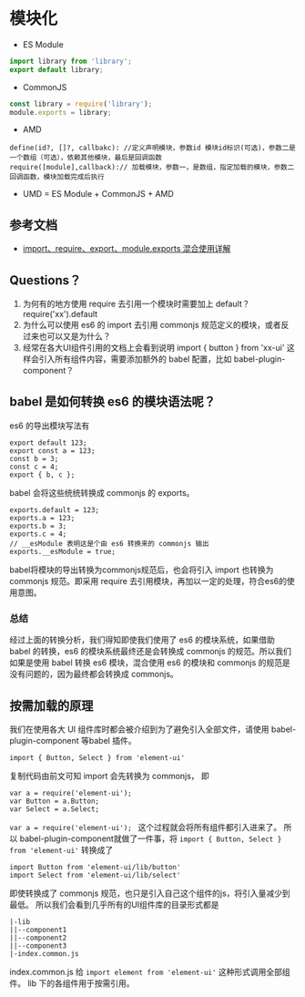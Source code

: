 # 模块化

- ES Module
```js
import library from 'library';
export default library;
```
- CommonJS
```js
const library = require('library');
module.exports = library;
```
- AMD
```
define(id?, []?, callbakc): //定义声明模块，参数id 模块id标识(可选)，参数二是一个数组（可选），依赖其他模块，最后是回调函数
require([module],callback):// 加载模块，参数一，是数组，指定加载的模块，参数二回调函数，模块加载完成后执行
```
- UMD = ES Module + CommonJS + AMD

## 参考文档
- [import、require、export、module.exports 混合使用详解](https://juejin.im/post/5a2e5f0851882575d42f5609)

## Questions？
1. 为何有的地方使用 require 去引用一个模块时需要加上 default？ require('xx').default
2. 为什么可以使用 es6 的 import 去引用 commonjs 规范定义的模块，或者反过来也可以又是为什么？
3. 经常在各大UI组件引用的文档上会看到说明 import { button } from 'xx-ui' 这样会引入所有组件内容，需要添加额外的 babel 配置，比如 babel-plugin-component？

## babel 是如何转换 es6 的模块语法呢？
es6 的导出模块写法有
```
export default 123;
export const a = 123;
const b = 3;
const c = 4;
export { b, c };
```
babel 会将这些统统转换成 commonjs 的 exports。
```
exports.default = 123;
exports.a = 123;
exports.b = 3;
exports.c = 4;
// __esModule 表明这是个由 es6 转换来的 commonjs 输出
exports.__esModule = true;
```
babel将模块的导出转换为commonjs规范后，也会将引入 import 也转换为 commonjs 规范。即采用 require 去引用模块，再加以一定的处理，符合es6的使用意图。

### 总结
经过上面的转换分析，我们得知即使我们使用了 es6 的模块系统，如果借助 babel 的转换，es6 的模块系统最终还是会转换成 commonjs 的规范。所以我们如果是使用 babel 转换 es6 模块，混合使用 es6 的模块和 commonjs 的规范是没有问题的，因为最终都会转换成 commonjs。

## 按需加载的原理
我们在使用各大 UI 组件库时都会被介绍到为了避免引入全部文件，请使用 babel-plugin-component 等babel 插件。
```
import { Button, Select } from 'element-ui'
```
复制代码由前文可知 import 会先转换为 commonjs， 即
```
var a = require('element-ui');
var Button = a.Button;
var Select = a.Select;
```
```var a = require('element-ui'); ``` 这个过程就会将所有组件都引入进来了。
所以 babel-plugin-component就做了一件事，将 ```import { Button, Select } from 'element-ui'``` 转换成了
```
import Button from 'element-ui/lib/button'
import Select from 'element-ui/lib/select'
```
即使转换成了 commonjs 规范，也只是引入自己这个组件的js，将引入量减少到最低。
所以我们会看到几乎所有的UI组件库的目录形式都是
```
|-lib
||--component1
||--component2
||--component3
|-index.common.js
```
index.common.js 给 ```import element from 'element-ui'``` 这种形式调用全部组件。
lib 下的各组件用于按需引用。
